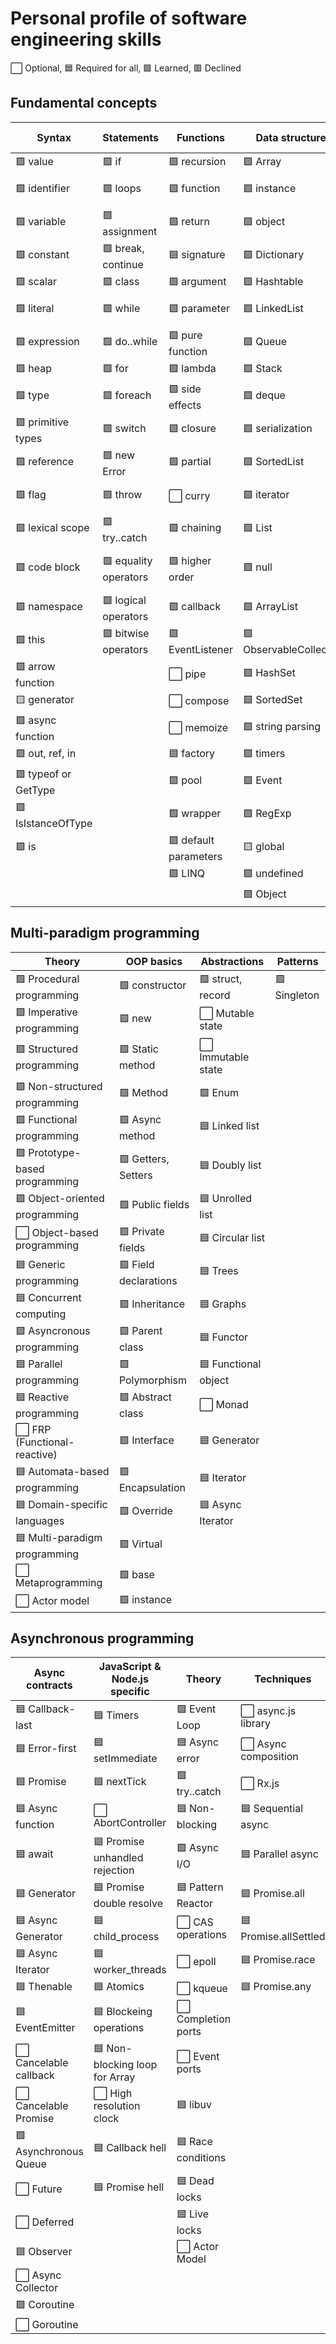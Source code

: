 # Personal profile of software engineering skills

⬜ Optional, 🟦 Required for all, 🟩 Learned, 🟥 Declined

## Fundamental concepts

| Syntax               | Statements             | Functions             | Data structures           | Process & style      |
|----------------------|------------------------|-----------------------|---------------------------|----------------------|
| 🟩 value             | 🟩 if                 | 🟩 recursion          | 🟩 Array                 | 🟩 refactoring       |
| 🟩 identifier        | 🟩 loops              | 🟩 function           | 🟩 instance              | 🟩 code review       |
| 🟩 variable          | 🟩 assignment         | 🟩 return             | 🟩 object                | 🟩 antipatterns      |
| 🟩 constant          | 🟩 break, continue    | 🟦 signature          | 🟩 Dictionary            | 🟩 paradigm          |
| 🟩 scalar            | 🟩 class              | 🟩 argument           | 🟩 Hashtable             | 🟩 algorithm         |
| 🟩 literal           | 🟩 while              | 🟩 parameter          | 🟩 LinkedList            | 🟩 magic numbers     |
| 🟩 expression        | 🟩 do..while          | 🟩 pure function      | 🟩 Queue                 | 🟩 hardcode          |
| 🟩 heap              | 🟩 for                | 🟩 lambda             | 🟩 Stack                 | 🟩 complexity        |
| 🟩 type              | 🟩 foreach            | 🟩 side effects       | 🟩 deque                 | 🟩 decomposition     |
| 🟩 primitive types   | 🟩 switch             | 🟩 closure            | 🟩 serialization         | 🟩 spaghetti         |
| 🟩 reference         | 🟩 new Error          | 🟩 partial            | 🟩 SortedList            | 🟩 silver bullet     |
| 🟩 flag              | 🟩 throw              | ⬜️ curry              | 🟩 iterator              | 🟩 not invented here |
| 🟩 lexical scope     | 🟩 try..catch         | 🟩 chaining           | 🟩 List                  | 🟩 dead code         |
| 🟩 code block        | 🟩 equality operators | 🟩 higher order       | 🟩 null                  | 🟩 unreachable code  |
| 🟩 namespace         | 🟩 logical operators  | 🟩 callback           | 🟩 ArrayList             | 🟩 duplicate code    |
| 🟩 this              | 🟩 bitwise operators  | 🟩 EventListener      | 🟩 ObservableCollection  | 🟩 exception         |
| 🟩 arrow function    |                       | ⬜️ pipe               | 🟩 HashSet                | 🟩 return early      |
| 🟨 generator         |                       | ⬜ compose            | 🟩 SortedSet              | 🟩 linter            |
| 🟩 async function    |                       | ⬜️ memoize            | 🟩 string parsing         | ⬜️ prettier          |
| 🟩 out, ref, in      |                       | 🟦 factory            | 🟩 timers                 | 🟦 unittest          |
| 🟩 typeof or GetType |                       | 🟩 pool               | 🟩 Event                  | 🟩 git               |
| 🟩 IsIstanceOfType   |                       | 🟩 wrapper            | 🟩 RegExp                 | 🟩 github            |
| 🟩 is                |                       | 🟩 default parameters | 🟨 global                 | 🟩 NuGet             |
|                      |                       | 🟩 LINQ                | 🟩 undefined              |                      |
|                      |                       |                        | 🟩 Object                 |                      |

## Multi-paradigm programming

| Theory                         | OOP basics            | Abstractions          | Patterns                 |
|--------------------------------|-----------------------|-----------------------|--------------------------|
| 🟩 Procedural programming      | 🟩 constructor        | 🟩 struct, record    | 🟩 Singleton            |
| 🟩 Imperative programming      | 🟩 new                | ⬜ Mutable state     |                          |
| 🟩 Structured programming      | 🟩 Static method      | ⬜ Immutable state   |                          |
| 🟩 Non-structured programming  | 🟩 Method             | 🟩 Enum              |                          |
| 🟩 Functional programming      | 🟩 Async method       | 🟦 Linked list       |                          |
| 🟩 Prototype-based programming | 🟩 Getters, Setters   | 🟦 Doubly list       |                          |
| 🟩 Object-oriented programming | 🟩 Public fields      | 🟦 Unrolled list     |                          |
| ⬜ Object-based programming    | 🟩 Private fields     | 🟦 Circular list     |                          |
| 🟦 Generic programming         | 🟩 Field declarations | 🟦 Trees             |                          |
| 🟦 Concurrent computing        | 🟩 Inheritance        | 🟦 Graphs            |                          |
| 🟩 Asyncronous programming     | 🟩 Parent class       | 🟦 Functor           |                          |
| 🟦 Parallel programming        | 🟩 Polymorphism       | 🟦 Functional object |                          |
| 🟦 Reactive programming        | 🟩 Abstract class     | ⬜ Monad             |                          |
| ⬜ FRP (Functional-reactive)   | 🟩 Interface          | 🟦 Generator         |                          |
| 🟦 Automata-based programming  | 🟩 Encapsulation      | 🟦 Iterator          |                          |
| 🟦 Domain-specific languages   | 🟩 Override           | 🟦 Async Iterator    |                          |
| 🟦 Multi-paradigm programming  | 🟩 Virtual            |                      |                          |
| ⬜ Metaprogramming             | 🟩 base               |                      |                          |
| ⬜ Actor model                 | 🟩 instance           |                      |                          |

## Asynchronous programming

| Async contracts        | JavaScript & Node.js specific   | Theory               | Techniques               |
|------------------------|---------------------------------|----------------------|--------------------------|
| 🟦 Callback-last       | 🟦 Timers                      | 🟩 Event Loop        | ⬜ async.js library    |
| 🟦 Error-first         | 🟦 setImmediate                | 🟦 Async error       | ⬜ Async composition   |
| 🟦 Promise             | 🟦 nextTick                    | 🟩 try..catch        | ⬜ Rx.js               |
| 🟦 Async function      | ⬜ AbortController             | 🟦 Non-blocking      | 🟦 Sequential async    |
| 🟦 await               | 🟦 Promise unhandled rejection | 🟩 Async I/O         | 🟦 Parallel async      |
| 🟦 Generator           | 🟦 Promise double resolve      | 🟦 Pattern Reactor   | 🟦 Promise.all         |
| 🟦 Async Generator     | 🟦 child_process               | ⬜ CAS operations    | 🟦 Promise.allSettled  |
| 🟦 Async Iterator      | 🟦 worker_threads              | ⬜ epoll             | 🟦 Promise.race        |
| 🟦 Thenable            | 🟦 Atomics                     | ⬜ kqueue            | 🟦 Promise.any         |
| 🟦 EventEmitter        | 🟦 Blockeing operations        | ⬜ Completion ports  |                        |
| ⬜ Cancelable callback | 🟦 Non-blocking loop for Array | ⬜ Event ports       |                        |
| ⬜ Cancelable Promise  | ⬜ High resolution clock       | 🟦 libuv             |                        |
| 🟩 Asynchronous Queue  | 🟦 Callback hell               | 🟦 Race conditions   |                        |
| ⬜ Future              | 🟦 Promise hell                | 🟦 Dead locks        |                        |
| ⬜ Deferred            |                                 | 🟦 Live locks        |                        |
| 🟦 Observer            |                                 | ⬜ Actor Model       |                        |
| ⬜ Async Collector     |                                 |                      |                        |
| 🟩 Coroutine           |                                 |                      |                        |
| ⬜ Goroutine           |                                 |                      |                        |


